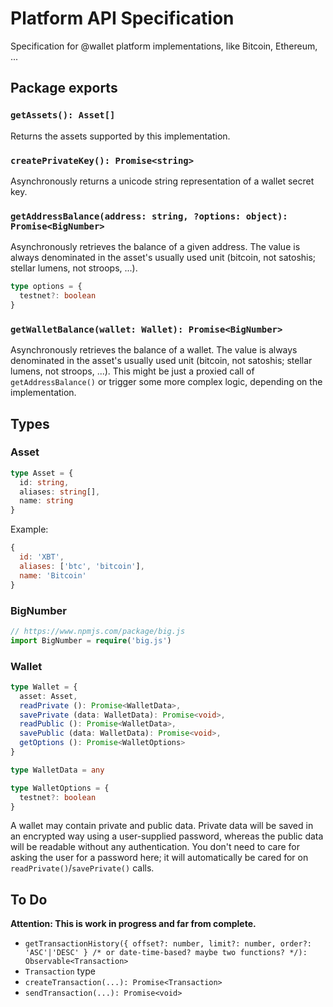 # Platform API Specification

Specification for @wallet platform implementations, like Bitcoin, Ethereum, ...


## Package exports

### `getAssets(): Asset[]`

Returns the assets supported by this implementation.

### `createPrivateKey(): Promise<string>`

Asynchronously returns a unicode string representation of a wallet secret key.

### `getAddressBalance(address: string, ?options: object): Promise<BigNumber>`

Asynchronously retrieves the balance of a given address. The value is always denominated in the asset's usually used unit (bitcoin, not satoshis; stellar lumens, not stroops, ...).

```typescript
type options = {
  testnet?: boolean
}
```

### `getWalletBalance(wallet: Wallet): Promise<BigNumber>`

Asynchronously retrieves the balance of a wallet. The value is always denominated in the asset's usually used unit (bitcoin, not satoshis; stellar lumens, not stroops, ...). This might be just a proxied call of `getAddressBalance()` or trigger some more complex logic, depending on the implementation.


## Types

### Asset

```typescript
type Asset = {
  id: string,
  aliases: string[],
  name: string
}
```

Example:

```js
{
  id: 'XBT',
  aliases: ['btc', 'bitcoin'],
  name: 'Bitcoin'
}
```

### BigNumber

```typescript
// https://www.npmjs.com/package/big.js
import BigNumber = require('big.js')
```

### Wallet

```typescript
type Wallet = {
  asset: Asset,
  readPrivate (): Promise<WalletData>,
  savePrivate (data: WalletData): Promise<void>,
  readPublic (): Promise<WalletData>,
  savePublic (data: WalletData): Promise<void>,
  getOptions (): Promise<WalletOptions>
}

type WalletData = any

type WalletOptions = {
  testnet?: boolean
}
```

A wallet may contain private and public data. Private data will be saved in an encrypted way using a user-supplied password, whereas the public data will be readable without any authentication. You don't need to care for asking the user for a password here; it will automatically be cared for on `readPrivate()`/`savePrivate()` calls.


## To Do

**Attention: This is work in progress and far from complete.**

- `getTransactionHistory({ offset?: number, limit?: number, order?: 'ASC'|'DESC' } /* or date-time-based? maybe two functions? */): Observable<Transaction>`
- `Transaction` type
- `createTransaction(...): Promise<Transaction>`
- `sendTransaction(...): Promise<void>`
